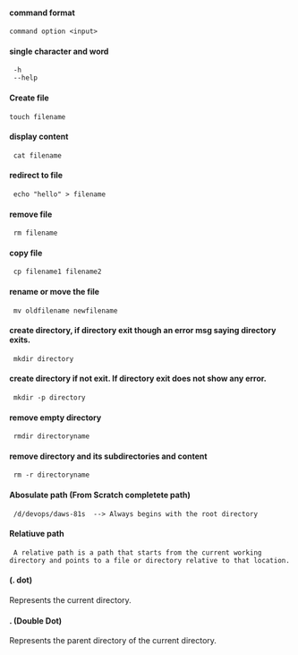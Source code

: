 #### command format

    command option <input>

#### single character and word

     -h
     --help

#### Create file

    touch filename

#### display content

     cat filename

#### redirect to file

     echo "hello" > filename

#### remove file

     rm filename

#### copy file

     cp filename1 filename2

#### rename or move the file

     mv oldfilename newfilename

#### create directory, if directory exit though an error msg saying directory exits.

     mkdir directory

#### create directory if not exit. If directory exit does not show any error.

     mkdir -p directory

#### remove empty directory

     rmdir directoryname

#### remove directory and its subdirectories and content

     rm -r directoryname

#### Abosulate path (From Scratch completete path)

     /d/devops/daws-81s  --> Always begins with the root directory

#### Relatiuve path

     A relative path is a path that starts from the current working directory and points to a file or directory relative to that location.

#### (. dot)

Represents the current directory.

#### . (Double Dot)

Represents the parent directory of the current directory.
